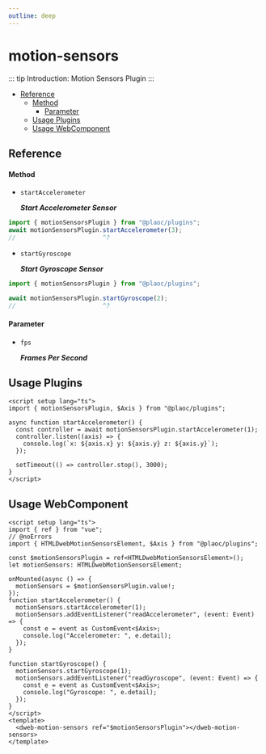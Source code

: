 ```yaml
---
outline: deep
---
```


# motion-sensors

<Badges name="@plaoc/plugins" />
<Platform supports="iOS,Android" />

::: tip Introduction:
Motion Sensors Plugin
:::

- [Reference](#reference)
  - [Method](#method)
    - [Parameter](#parameter)
  - [Usage Plugins](#usage-plugins)
  - [Usage WebComponent](#usage-webcomponent)

## Reference

#### Method

- `startAccelerometer`

  **_Start Accelerometer Sensor_**

```ts twoslash
import { motionSensorsPlugin } from "@plaoc/plugins";
await motionSensorsPlugin.startAccelerometer(3);
//                        ^?
```

- `startGyroscope`

  **_Start Gyroscope Sensor_**

```ts twoslash
import { motionSensorsPlugin } from "@plaoc/plugins";

await motionSensorsPlugin.startGyroscope(2);
//                        ^?
```

#### Parameter

- `fps`

  **_Frames Per Second_**

## Usage Plugins

```vue twoslash
<script setup lang="ts">
import { motionSensorsPlugin, $Axis } from "@plaoc/plugins";

async function startAccelerometer() {
  const controller = await motionSensorsPlugin.startAccelerometer(1);
  controller.listen((axis) => {
    console.log(`x: ${axis.x} y: ${axis.y} z: ${axis.y}`);
  });

  setTimeout(() => controller.stop(), 3000);
}
</script>
```

## Usage WebComponent

```vue twoslash
<script setup lang="ts">
import { ref } from "vue";
// @noErrors
import { HTMLDwebMotionSensorsElement, $Axis } from "@plaoc/plugins";

const $motionSensorsPlugin = ref<HTMLDwebMotionSensorsElement>();
let motionSensors: HTMLDwebMotionSensorsElement;

onMounted(async () => {
  motionSensors = $motionSensorsPlugin.value!;
});
function startAccelerometer() {
  motionSensors.startAccelerometer(1);
  motionSensors.addEventListener("readAccelerometer", (event: Event) => {
    const e = event as CustomEvent<$Axis>;
    console.log("Accelerometer: ", e.detail);
  });
}

function startGyroscope() {
  motionSensors.startGyroscope(1);
  motionSensors.addEventListener("readGyroscope", (event: Event) => {
    const e = event as CustomEvent<$Axis>;
    console.log("Gyroscope: ", e.detail);
  });
}
</script>
<template>
  <dweb-motion-sensors ref="$motionSensorsPlugin"></dweb-motion-sensors>
</template>
```
